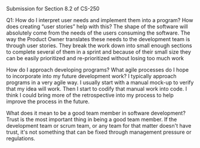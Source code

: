 Submission for Section 8.2 of CS-250

Q1: How do I interpret user needs and implement them into a program? How does creating “user stories” help with this?
The shape of the software will absolutely come from the needs of the users consuming the software.   The way the Product Owner translates these needs to the development team is through user stories.   They break the work down into small enough sections to complete several of them in a sprint and because of their small size they can be easily prioritized and re-prioritized without losing too much work

How do I approach developing programs? What agile processes do I hope to incorporate into my future development work?
I typically approach programs in a very agile way.   I usually start with a manual mock-up to verify that my idea will work.   Then I start to codify that manual work into code.   I think I could bring more of the retrospective into my process to help improve the process in the future.

What does it mean to be a good team member in software development?
Trust is the most important thing in being a good team member.  If the development team or scrum team, or any team for that matter doesn't have trust, it's not something that can be fixed through management pressure or regulations.
